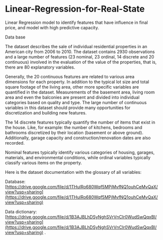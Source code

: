 # Linear-Regression-for-Real-State
Linear Regression model to identify features that have influence in final price, and model with high predictive capacity.

Data base

The dataset describes the sale of individual residential properties in an American city from 2006 to 2010. The dataset contains 2930 observations and a large number of features (23 nominal, 23 ordinal, 14 discrete and 20 continuous) involved in the evaluation of the value of the properties, that is, there are 80 explanatory variables.

Generally, the 20 continuous features are related to various area dimensions for each property. In addition to the typical lot size and total square footage of the living area, other more specific variables are quantified in the dataset. Measurements of the basement area, living room area and even the balconies are present and divided into individual categories based on quality and type. The large number of continuous variables in this dataset should provide many opportunities for discretization and building new features.

The 14 discrete features typically quantify the number of items that exist in the house. Like, for example: the number of kitchens, bedrooms and bathrooms discretized by their location (basement or above ground). Additionally, garage capacity and construction/renovation dates are also recorded.

Nominal features typically identify various categories of housing, garages, materials, and environmental conditions, while ordinal variables typically classify various items on the property.

Here is the dataset documentation with the glossary of all variables:

Database: [https://drive.google.com/file/d/1THulRo680Wqf5MPjMvfNQ1ouhCeMvQaX/view?usp=sharing](https://drive.google.com/file/d/1THulRo680Wqf5MPjMvfNQ1ouhCeMvQaX/view?usp=sharing)

Data dictionary: [https://drive.google.com/file/d/1B3AJBLhDSyNghSVrVnCIr0WudSwQqxBl/view?usp=sharing](https://drive.google.com/file/d/1B3AJBLhDSyNghSVrVnCIr0WudSwQqxBl/view?usp=sharing) .
